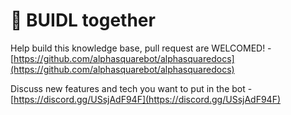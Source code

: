 # 💪 BUIDL together

Help build this knowledge base, pull request are WELCOMED! - [https://github.com/alphasquarebot/alphasquaredocs](https://github.com/alphasquarebot/alphasquaredocs)

Discuss new features and tech you want to put in the bot - [https://discord.gg/USsjAdF94F](https://discord.gg/USsjAdF94F)
